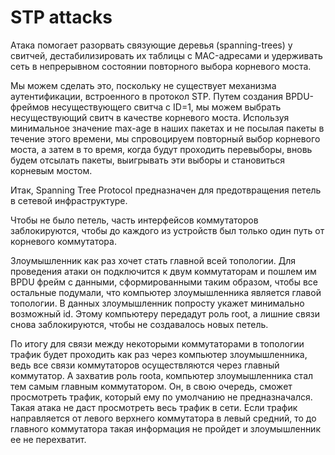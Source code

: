 # STP attacks

Атака помогает разорвать связующие деревья (spanning-trees) у свитчей, дестабилизировать их таблицы с MAC-адресами и удерживать сеть в непрерывном состоянии повторного выбора корневого моста. 

Мы можем сделать это, поскольку не существует механизма аутентификации, встроенного в протокол STP. Путем создания BPDU-фреймов несуществующего свитча с ID=1, мы можем выбрать несуществующий свитч в качестве корневого моста. Используя минимальное значение max-age в наших пакетах и не посылая пакеты в течение этого времени, мы спровоцируем повторный выбор корневого моста, а затем в то время, когда будут проходить перевыборы, вновь будем отсылать пакеты, выигрывать эти выборы и становиться корневым мостом.

Итак, Spanning Tree Protocol предназначен для предотвращения петель в сетевой инфраструктуре.

Чтобы не было петель, часть интерфейсов коммутаторов заблокируются, чтобы до каждого из устройств был только один путь от корневого коммутатора.

Злоумышленник как раз хочет стать главной всей топологии. Для проведения атаки он подключится к двум коммутаторам и пошлем им BPDU фрейм с данными, сформированными таким образом, чтобы все остальные подумали, что компьютер злоумышленника является главой топологии. В данных злоумышленник попросту укажет минимально возможный id. Этому компьютеру передадут роль root, а лишние связи снова заблокируются, чтобы не создавалось новых петель.

По итогу для связи между некоторыми коммутаторами в топологии трафик будет проходить как раз через компьютер злоумышленника, ведь все связи коммутаторов осуществляются через главный коммутатор. А захватив роль roota, компьютер злоумышленника стал тем самым главным коммутатором. Он, в свою очередь, сможет просмотреть трафик, который ему по умолчанию не предназначался. Такая атака не даст просмотреть весь трафик в сети. Если трафик направляется от левого верхнего коммутатора в левый средний, то до главного коммутатора такая информация не пройдет и злоумышленник ее не перехватит.